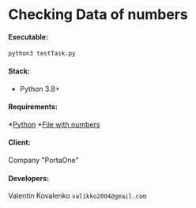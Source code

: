 # Checking Data of numbers

#### Executable:
`python3 testTask.py`

#### Stack:
* Python 3.8+

#### Requirements:
*[Python](https://www.python.org/downloads/)
*[File with numbers ](https://drive.google.com/file/d/1LxSB6UEAVK0NLgU0ah5y0CBbD0gL_oO9/edit)

#### Client:
Company "PortaOne"
#### Developers:
Valentin Kovalenko
`valikko2004@gmail.com`
